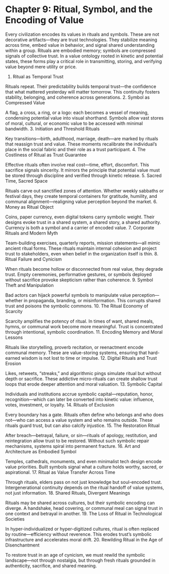 # Chapter 9: Ritual, Symbol, and the Encoding of Value

Every civilization encodes its values in rituals and symbols. These are not decorative artifacts—they are trust technologies. They stabilize meaning across time, embed value in behavior, and signal shared understanding within a group. Rituals are embodied memory; symbols are compressed signals of collective trust. In a value ontology rooted in kinetic and potential states, these forms play a critical role in transmitting, storing, and verifying value beyond mere utility or price.

1. Ritual as Temporal Trust

Rituals repeat. Their predictability builds temporal trust—the confidence that what mattered yesterday will matter tomorrow. This continuity fosters stability, belonging, and coherence across generations.
2. Symbol as Compressed Value

A flag, a cross, a ring, or a logo: each becomes a vessel of meaning, condensing potential value into visual shorthand. Symbols allow vast stores of moral, cultural, or economic value to be accessed with minimal bandwidth.
3. Initiation and Threshold Rituals

Key transitions—birth, adulthood, marriage, death—are marked by rituals that reassign trust and value. These moments recalibrate the individual’s place in the social fabric and their role as a trust participant.
4. The Costliness of Ritual as Trust Guarantee

Effective rituals often involve real cost—time, effort, discomfort. This sacrifice signals sincerity. It mirrors the principle that potential value must be stored through discipline and verified through kinetic release.
5. Sacred Time, Sacred Space

Rituals carve out sanctified zones of attention. Whether weekly sabbaths or festival days, they create temporal containers for gratitude, humility, and communal alignment—realigning value perception beyond the market.
6. Money as Ritual Object

Coins, paper currency, even digital tokens carry symbolic weight. Their designs evoke trust in a shared system, a shared story, a shared authority. Currency is both a symbol and a carrier of encoded value.
7. Corporate Rituals and Modern Myth

Team-building exercises, quarterly reports, mission statements—all mimic ancient ritual forms. These rituals maintain internal cohesion and project trust to stakeholders, even when belief in the organization itself is thin.
8. Ritual Failure and Cynicism

When rituals become hollow or disconnected from real value, they degrade trust. Empty ceremonies, performative gestures, or symbols deployed without sacrifice provoke skepticism rather than coherence.
9. Symbol Theft and Manipulation

Bad actors can hijack powerful symbols to manipulate value perception—whether in propaganda, branding, or misinformation. This corrupts shared trust and poisons the symbolic commons.
10. The Ritual Economy of Scarcity

Scarcity amplifies the potency of ritual. In times of want, shared meals, hymns, or communal work become more meaningful. Trust is concentrated through intentional, symbolic coordination.
11. Encoding Memory and Moral Lessons

Rituals like storytelling, proverb recitation, or reenactment encode communal memory. These are value-storing systems, ensuring that hard-earned wisdom is not lost to time or impulse.
12. Digital Rituals and Trust Erosion

Likes, retweets, “streaks,” and algorithmic pings simulate ritual but without depth or sacrifice. These addictive micro-rituals can create shallow trust loops that erode deeper attention and moral valuation.
13. Symbolic Capital

Individuals and institutions accrue symbolic capital—reputation, honor, recognition—which can later be converted into kinetic value: influence, votes, investment, or loyalty.
14. Rituals of Exclusion

Every boundary has a gate. Rituals often define who belongs and who does not—who can access a value system and who remains outside. These rituals guard trust, but can also calcify injustice.
15. The Restoration Ritual

After breach—betrayal, failure, or sin—rituals of apology, restitution, and reintegration allow trust to be restored. Without such symbolic repair mechanisms, systems spiral into permanent fracture.
16. Art and Architecture as Embodied Symbol

Temples, cathedrals, monuments, and even minimalist tech design encode value priorities. Built symbols signal what a culture holds worthy, sacred, or aspirational.
17. Ritual as Value Transfer Across Time

Through rituals, elders pass on not just knowledge but soul-encoded trust. Intergenerational continuity depends on the ritual handoff of value systems, not just information.
18. Shared Rituals, Divergent Meanings

Rituals may be shared across cultures, but their symbolic encoding can diverge. A handshake, head covering, or communal meal can signal trust in one context and betrayal in another.
19. The Loss of Ritual in Technological Societies

In hyper-individualized or hyper-digitized cultures, ritual is often replaced by routine—efficiency without reverence. This erodes trust’s symbolic infrastructure and accelerates moral drift.
20. Rewilding Ritual in the Age of Disenchantment

To restore trust in an age of cynicism, we must rewild the symbolic landscape—not through nostalgia, but through fresh rituals grounded in authenticity, sacrifice, and shared meaning.
